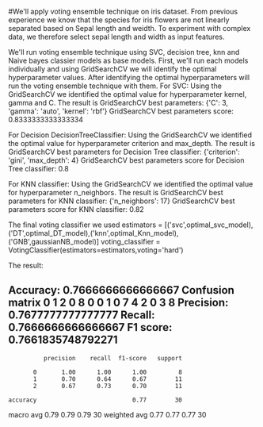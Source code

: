 #We'll apply voting ensemble technique on iris dataset.
From previous experience we know that the species for iris flowers are not linearly separated based on Sepal length and weidth.
To experiment with complex data, we therefore select sepal length and width as input features.

We'll run voting ensemble technique using SVC, decision tree, knn and Naive bayes classier models as base models. First, we'll
run each models individually and using GridSearchCV we will identify the optimal hyperparameter values. After identifying
the optimal hyperparameters will run the voting ensemble technique with them.
For SVC:
Using the GridSearchCV we identified the optimal value for hyperparameter kernel, gamma and C. The result is
GridSearchCV best parameters: {'C': 3, 'gamma': 'auto', 'kernel': 'rbf'}
GridSearchCV best parameters score: 0.8333333333333334

For Decision DecisionTreeClassifier:
Using the GridSearchCV we identified the optimal value for hyperparameter criterion and max_depth. The result is
GridSearchCV best parameters for Decision Tree classifier: {'criterion': 'gini', 'max_depth': 4}
GridSearchCV best parameters score for Decision Tree classifier: 0.8

For KNN classifier:
Using the GridSearchCV we identified the optimal value for hyperparameter n_neighbors. The result is
GridSearchCV best parameters for KNN classifier: {'n_neighbors': 17}
GridSearchCV best parameters score for KNN classifier: 0.82

The final voting classifier we used
estimators = [('svc',optimal_svc_model),('DT',optimal_DT_model),('knn',optimal_Knn_model),('GNB',gaussianNB_model)]
voting_classifier = VotingClassifier(estimators=estimators,voting='hard')

The result:

Accuracy: 0.7666666666666667
Confusion matrix    0  1  2
0  8  0  0
1  0  7  4
2  0  3  8
Precision:   0.7677777777777777
Recall:  0.7666666666666667
F1 score:  0.7661835748792271
--------------------------------------------------------------------------------
              precision    recall  f1-score   support

           0       1.00      1.00      1.00         8
           1       0.70      0.64      0.67        11
           2       0.67      0.73      0.70        11

    accuracy                           0.77        30
   macro avg       0.79      0.79      0.79        30
weighted avg       0.77      0.77      0.77        30
